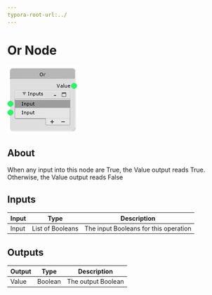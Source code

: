 ```yaml
---
typora-root-url:../
---
```


# Or Node

![Or-Node](/IMG/Or-Node.png)

## About

When any input into this node are True, the Value output reads True. Otherwise, the Value output reads False

## Inputs
Input | Type | Description
------------ | ------|-------
Input | List of Booleans | The input Booleans for this operation


## Outputs
Output | Type| Description
------------ | -------|------
Value | Boolean | The output Boolean


